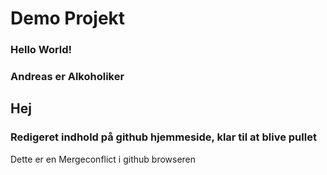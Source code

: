 # Demo Projekt


### Hello World!

### **Andreas er Alkoholiker**


## Hej

### Redigeret indhold på github hjemmeside, klar til at blive pullet
Dette er en Mergeconflict i github browseren
